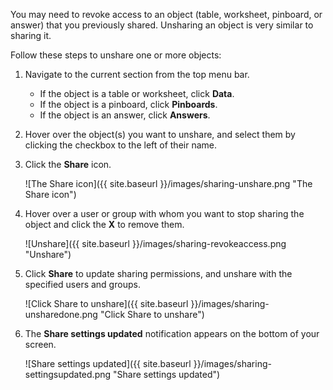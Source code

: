 You may need to revoke access to an object (table, worksheet, pinboard, or answer) that you previously shared. Unsharing an object is very similar to sharing it.

Follow these steps to unshare one or more objects:

1. Navigate to the current section from the top menu bar.
    -   If the object is a table or worksheet, click **Data**.
    -   If the object is a pinboard, click **Pinboards**.
    -   If the object is an answer, click **Answers**.
2. Hover over the object(s) you want to unshare, and select them by clicking the checkbox to the left of their name.
3. Click the **Share** icon.

    ![The Share icon]({{ site.baseurl }}/images/sharing-unshare.png "The Share icon")
    <!--{% include image.html file="sharing-unshare.png" title="The Share icon" alt="Select the objects you want to unshare, and click Share." caption="The Share icon" %}-->

4. Hover over a user or group with whom you want to stop sharing the object and click the **X** to remove them.

    ![Unshare]({{ site.baseurl }}/images/sharing-revokeaccess.png "Unshare")
    <!--{% include image.html file="sharing-revokeaccess.png" title="Unshare" alt="Click the X to unshare." caption="Unshare" %}-->

5. Click **Share** to update sharing permissions, and unshare with the specified users and groups.

    ![Click Share to unshare]({{ site.baseurl }}/images/sharing-unsharedone.png "Click Share to unshare")
    <!--{% include image.html file="sharing-unsharedone.png" title="Click Share to unshare" alt="Click Share in the sharing dialog box to save your changes and unshare your object." caption="Click Share to unshare" %}-->

6. The **Share settings updated** notification appears on the bottom of your screen.

    ![Share settings updated]({{ site.baseurl }}/images/sharing-settingsupdated.png "Share settings updated")
    <!--{% include image.html file="sharing-settingsupdated.png" title="Share settings updated" alt="The share settings updated notification appears." caption="Share settings updated" %}-->
